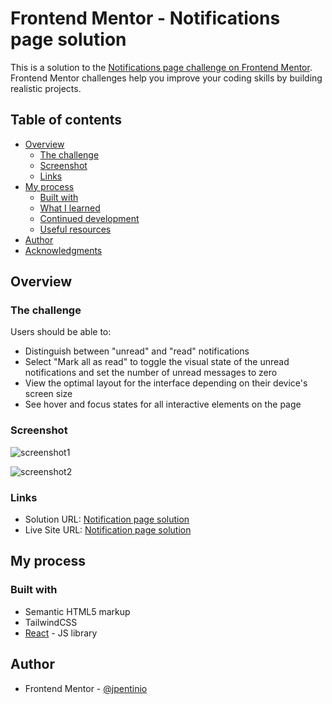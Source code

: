 # Frontend Mentor - Notifications page solution

This is a solution to the [Notifications page challenge on Frontend Mentor](https://www.frontendmentor.io/challenges/notifications-page-DqK5QAmKbC). Frontend Mentor challenges help you improve your coding skills by building realistic projects. 

## Table of contents

- [Overview](#overview)
  - [The challenge](#the-challenge)
  - [Screenshot](#screenshot)
  - [Links](#links)
- [My process](#my-process)
  - [Built with](#built-with)
  - [What I learned](#what-i-learned)
  - [Continued development](#continued-development)
  - [Useful resources](#useful-resources)
- [Author](#author)
- [Acknowledgments](#acknowledgments)

## Overview

### The challenge

Users should be able to:

- Distinguish between "unread" and "read" notifications
- Select "Mark all as read" to toggle the visual state of the unread notifications and set the number of unread messages to zero
- View the optimal layout for the interface depending on their device's screen size
- See hover and focus states for all interactive elements on the page

### Screenshot

![screenshot1](./public/notif-screenshot1.png)

![screenshot2](./public/notif-screenshot2.png)


### Links

- Solution URL: [Notification page solution](https://your-solution-url.com)
- Live Site URL: [Notification page solution](https://notification-page-omega-virid.vercel.app/)

## My process

### Built with

- Semantic HTML5 markup
- TailwindCSS
- [React](https://reactjs.org/) - JS library

## Author

- Frontend Mentor - [@jpentinio](https://www.frontendmentor.io/profile/jpentinio)